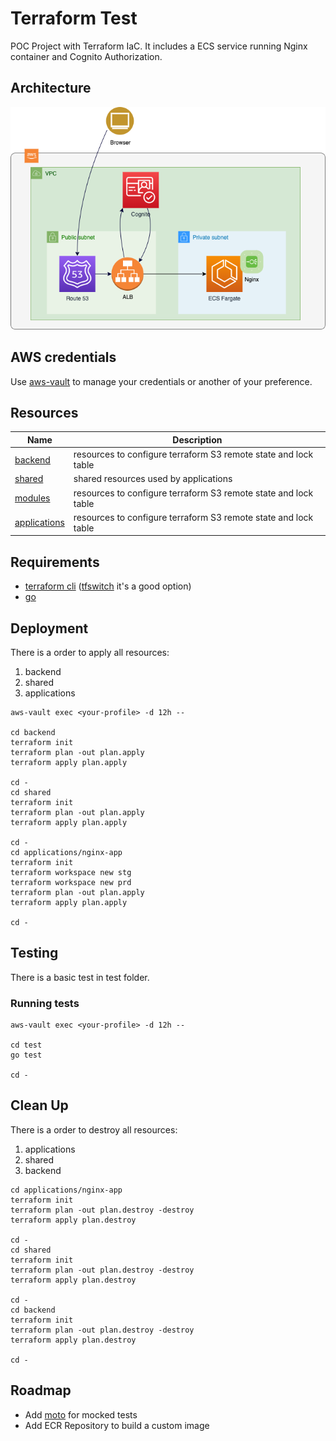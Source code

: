 # Terraform Test

POC Project with Terraform IaC. It includes a ECS service running Nginx container and Cognito Authorization.

## Architecture

![diagram](./docs/architecture.png)

## AWS credentials

Use [aws-vault](https://github.com/99designs/aws-vault) to manage your credentials or another of your preference.

## Resources

| Name                                     | Description                                                     |
| ---------------------------------------- | --------------------------------------------------------------- |
| [backend](./backend/README.md)           | resources to configure terraform S3 remote state and lock table |
| [shared](./shared/README.md)             | shared resources used by applications                           |
| [modules](./modules/README.md)           | resources to configure terraform S3 remote state and lock table |
| [applications](./applications/README.md) | resources to configure terraform S3 remote state and lock table |

## Requirements

- [terraform cli](https://www.terraform.io/docs/cli/index.html) ([tfswitch](https://tfswitch.warrensbox.com) it's a good option)
- [go](https://golang.org)

## Deployment

There is a order to apply all resources:

1. backend
1. shared
1. applications

```
aws-vault exec <your-profile> -d 12h --

cd backend
terraform init
terraform plan -out plan.apply
terraform apply plan.apply

cd -
cd shared
terraform init
terraform plan -out plan.apply
terraform apply plan.apply

cd -
cd applications/nginx-app
terraform init
terraform workspace new stg
terraform workspace new prd
terraform plan -out plan.apply
terraform apply plan.apply

cd -
```

## Testing

There is a basic test in test folder.

### Running tests

```
aws-vault exec <your-profile> -d 12h --

cd test
go test

cd -
```

## Clean Up

There is a order to destroy all resources:

1. applications
1. shared
1. backend

```
cd applications/nginx-app
terraform init
terraform plan -out plan.destroy -destroy
terraform apply plan.destroy

cd -
cd shared
terraform init
terraform plan -out plan.destroy -destroy
terraform apply plan.destroy

cd -
cd backend
terraform init
terraform plan -out plan.destroy -destroy
terraform apply plan.destroy

cd -
```

## Roadmap

- Add [moto](https://github.com/gruntwork-io/terratest/tree/master/test-docker-images/moto) for mocked tests
- Add ECR Repository to build a custom image
